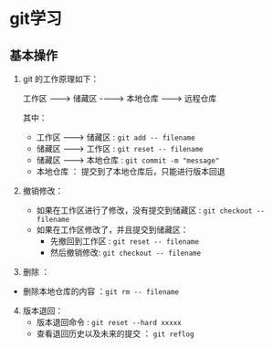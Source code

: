 # git学习

## 基本操作

1. git 的工作原理如下：
   
     工作区  --->  储藏区  ----> 本地仓库  ---> 远程仓库
   
     其中：
   - 工作区 ---> 储藏区 : `git add -- filename`  
   - 储藏区 ---> 工作区 : `git reset -- filename`   
   - 储藏区 ---> 本地仓库 : `git commit -m "message"`
   - 本地仓库 ： 提交到了本地仓库后，只能进行版本回退
   
   

2. 撤销修改：

   - 如果在工作区进行了修改，没有提交到储藏区 : `git checkout -- filename`
   - 如果在工作区修改了，并且提交到储藏区：
        - 先撤回到工作区 : `git reset -- filename`
        - 然后撤销修改: `git checkout -- filename`



3.  删除 ：
  
   - 删除本地仓库的内容 ：`git rm -- filename` 



4. 版本退回：
   - 版本退回命令 : `git reset --hard xxxxx`
   - 查看退回历史以及未来的提交 ： `git reflog`